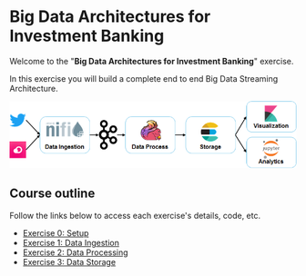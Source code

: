 # Big Data Architectures for Investment Banking

Welcome to the "**Big Data Architectures for Investment Banking**" exercise.

In this exercise you will build a complete end to end Big Data Streaming Architecture.

![Exercise architecture](img/architecture.png)

## Course outline

Follow the links below to access each exercise's details, code, etc.

* [Exercise 0: Setup](exercise0_setup)
* [Exercise 1: Data Ingestion](exercise1_data_ingestion)
* [Exercise 2: Data Processing](exercise2_data_processing)
* [Exercise 3: Data Storage](exercise3_data_storage)
